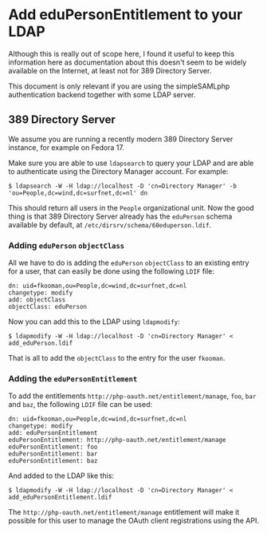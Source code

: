 # Add eduPersonEntitlement to your LDAP
Although this is really out of scope here, I found it useful to keep this 
information here as documentation about this doesn't seem to be widely 
available on the Internet, at least not for 389 Directory Server.

This document is only relevant if you are using the simpleSAMLphp 
authentication backend together with some LDAP server.

## 389 Directory Server
We assume you are running a recently modern 389 Directory Server instance, for 
example on Fedora 17.

Make sure you are able to use `ldapsearch` to query your LDAP and are able to 
authenticate using the Directory Manager account. For example:

    $ ldapsearch -W -H ldap://localhost -D 'cn=Directory Manager' -b 'ou=People,dc=wind,dc=surfnet,dc=nl' dn

This should return all users in the `People` organizational unit. Now the 
good thing is that 389 Directory Server already has the `eduPerson` schema 
available by default, at `/etc/dirsrv/schema/60eduperson.ldif`.

### Adding `eduPerson` `objectClass`
All we have to do is adding the `eduPerson` `objectClass` to an existing entry
for a user, that can easily be done using the following `LDIF` file:

    dn: uid=fkooman,ou=People,dc=wind,dc=surfnet,dc=nl
    changetype: modify
    add: objectClass
    objectClass: eduPerson

Now you can add this to the LDAP using `ldapmodify`:

    $ ldapmodify -W -H ldap://localhost -D 'cn=Directory Manager' < add_eduPerson.ldif

That is all to add the `objectClass` to the entry for the user `fkooman`.

### Adding the `eduPersonEntitlement`
To add the entitlements `http://php-oauth.net/entitlement/manage`, `foo`, `bar` and `baz`, 
the following `LDIF` file can be used:

    dn: uid=fkooman,ou=People,dc=wind,dc=surfnet,dc=nl
    changetype: modify
    add: eduPersonEntitlement
    eduPersonEntitlement: http://php-oauth.net/entitlement/manage
    eduPersonEntitlement: foo
    eduPersonEntitlement: bar
    eduPersonEntitlement: baz

And added to the LDAP like this:

    $ ldapmodify -W -H ldap://localhost -D 'cn=Directory Manager' < add_eduPersonEntitlement.ldif

The `http://php-oauth.net/entitlement/manage` entitlement will make it possible for this 
user to manage the OAuth client registrations using the API.
